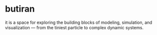 # butiran
it is a space for exploring the building blocks of modeling, simulation, and visualization — from the tiniest particle to complex dynamic systems.
